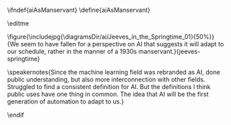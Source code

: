 \ifndef{aiAsManservant}
\define{aiAsManservant}

\editme


\figure{\includejpg{\diagramsDir/ai/Jeeves_in_the_Springtime_01}{50%}}{We seem to have fallen for a perspective on AI that suggests it will adapt to our schedule, rather in the manner of a 1930s manservant.}{jeeves-springtime}

\speakernotes{Since the machine learning field was rebranded as AI, done public understanding, but also more interconnection with other fields. Struggled to find a consistent definition for AI. But the definitions I think public uses have one thing in common. The idea that AI will be the first generation of automation to adapt to us.}


\endif
